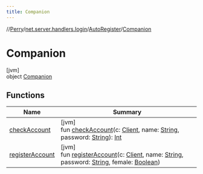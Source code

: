 ```yaml
---
title: Companion
---
```

//[Perry](../../../../index.html)/[net.server.handlers.login](../../index.html)/[AutoRegister](../index.html)/[Companion](index.html)



# Companion



[jvm]\
object [Companion](index.html)



## Functions


| Name | Summary |
|---|---|
| [checkAccount](check-account.html) | [jvm]<br>fun [checkAccount](check-account.html)(c: [Client](../../../client/-client/index.html), name: [String](https://kotlinlang.org/api/latest/jvm/stdlib/kotlin/-string/index.html), password: [String](https://kotlinlang.org/api/latest/jvm/stdlib/kotlin/-string/index.html)): [Int](https://kotlinlang.org/api/latest/jvm/stdlib/kotlin/-int/index.html) |
| [registerAccount](register-account.html) | [jvm]<br>fun [registerAccount](register-account.html)(c: [Client](../../../client/-client/index.html), name: [String](https://kotlinlang.org/api/latest/jvm/stdlib/kotlin/-string/index.html), password: [String](https://kotlinlang.org/api/latest/jvm/stdlib/kotlin/-string/index.html), female: [Boolean](https://kotlinlang.org/api/latest/jvm/stdlib/kotlin/-boolean/index.html)) |

